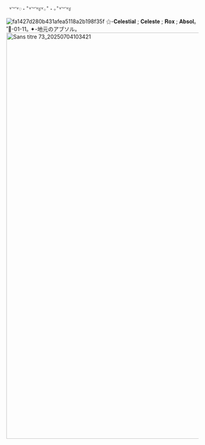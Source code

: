      ꒷︶꒷♡‧˚꒷︶꒷꒥꒷☆˚‧✧˚꒷︶꒷꒥
![fa1427d280b431afea5118a2b198f35f](https://github.com/user-attachments/assets/45f6ada5-2af1-4335-bf2a-190854be9aa1)
⚝-𝐂𝐞𝐥𝐞𝐬𝐭𝐢𝐚𝐥 ; 𝐂𝐞𝐥𝐞𝐬𝐭𝐞 ; 𝐑𝐨𝐱 ; 𝐀𝐛𝐬𝐨𝐥｡
˚🍰-01-11｡
✦-地元のアブソル｡
<img width="1073" height="1063" alt="Sans titre 73_20250704103421" src="https://github.com/user-attachments/assets/45c297b9-bd35-4326-80d9-12915625a2b8" />
